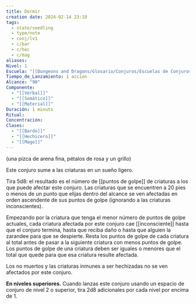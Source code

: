 ```yaml
---
title: Dormir
creation date: 2024-02-14 23:19
tags:
  - state/seedling
  - type/note
  - conj/lv1
  - c/bar
  - c/hec
  - c/mag
aliases: 
Nivel: 1
Escuela: "[[Dungeons and Dragons/Glosario/Conjuros/Escuelas de Conjuros/Encantamiento]]"
Tiempo_de_Lanzamiento: 1 accion
Alcance: "90"
Componente:
  - "[[Verbal]]"
  - "[[Somático]]"
  - "[[Material]]"
Duración: 1 minuto
Ritual: 
Concentración: 
Clases:
  - "[[Bardo]]"
  - "[[Hechicero]]"
  - "[[Mago]]"
---
```

(una pizca de arena fina, pétalos de rosa y un grillo)

Este conjuro sume a las criaturas en un sueño ligero. 

Tira 5d8: el resultado es el número de [[puntos de golpe]] de criaturas a los que puede afectar este conjuro. Las criaturas que se encuentren a 20 pies o menos de un punto que elijas dentro del alcance se ven afectadas en orden ascendente de sus puntos de golpe (ignorando a las criaturas inconscientes).

Empezando por la criatura que tenga el menor número de puntos de golpe actuales, cada criatura afectada por este conjuro cae [[inconsciente]] hasta que el conjuro termina, hasta que reciba daño o hasta que alguien la zarandee para que se despierte. Resta los puntos de golpe de cada criatura al total antes de pasar a la siguiente criatura con menos puntos de golpe. Los puntos de golpe de una criatura deben ser iguales o menores que el total que quede para que esa criatura resulte afectada.

Los no muertos y las criaturas inmunes a ser hechizadas no se ven afectados por este conjuro.

**En niveles superiores.** Cuando lanzas este conjuro usando un espacio de conjuro de nivel 2 o superior, tira 2d8 adicionales por cada nivel por encima de 1.
